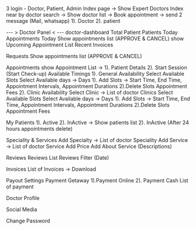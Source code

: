 3 login - Doctor, Patient, Admin
Index page -> Show Expert Doctors
Index near by doctor search -> Show doctor list -> Book appointment -> send 2 message (Mail, whatsapp) 1). Doctor 2). patient


--- > Doctor Panel < ---
doctor-dashboard 
	Total Patient
	Patients Today 
	Appointments Today
	Show appointments list (APPROVE & CANCEL)
	show Upcoming Appointment List
	Recent Invoices

Requests
	Show appointments list (APPROVE & CANCEL)

Appointments
	show Appointment List -> 1). Patient Details
				 2). Start Session (Start Check-up)
Available Timings
	1). General Availability
		Select Available Slots
			Select Available days -> Days
			1). Add Slots -> Start Time, End Time, Appointment Intervals, Appointment Durations
			2).Delete Slots
			Appointment Fees
	2). Clinic Availability
		Select Clinic -> List of doctor Clinics
		Select Available Slots
			Select Available days -> Days
			1). Add Slots -> Start Time, End Time, Appointment Intervals, Appointment Durations
			2).Delete Slots
			Appointment Fees

My Patients
	1). Active 2). InActive -> Show patients list 
	2). InActive (After 24 hours appointments delete)

Speciality & Services
	Add Specialty -> List of doctor Speciality
	Add  Service -> List of doctor Service
	Add Price
	Add About Service (Descriptions)
	
Reviews
	Reviews List
	Reviews Filter (Date)

Invoices
	List of Invoices -> Download

Payout Settings
	Payment Getaway 1).Payment Online 2). Payment Cash
	List of payment

Doctor Profile

Social Media

Change Password
